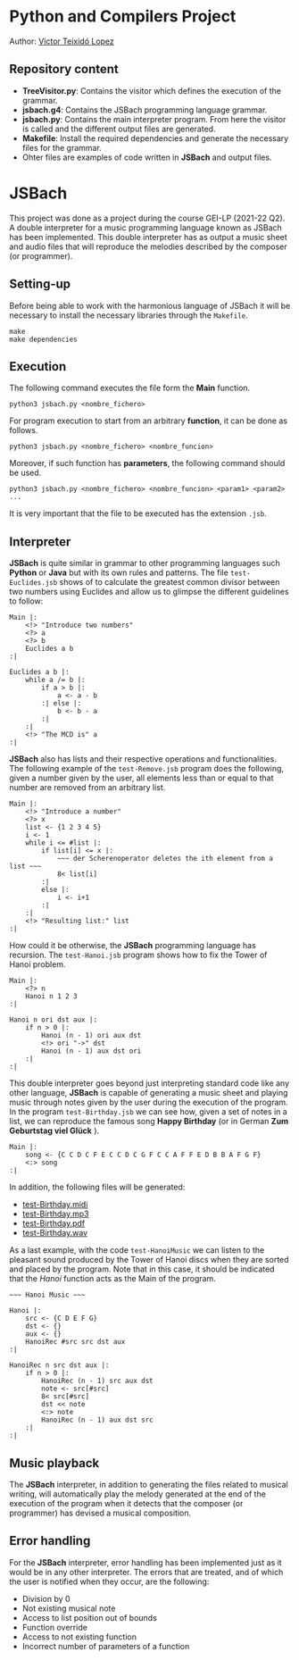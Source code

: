 Python and Compilers Project
===
Author: [Victor Teixidó Lopez](https://github.com/nemfey)

## Repository content
- **TreeVisitor.py**: Contains the visitor which defines the execution of the grammar.
- **jsbach.g4**: Contains the JSBach programming language grammar.
- **jsbach.py**: Contains the main interpreter program. From here the visitor is called and the different output files are generated.
- **Makefile**: Install the required dependencies and generate the necessary files for the grammar.
- Ohter files are examples of code written in **JSBach** and output files.

# JSBach
This project was done as a project during the course GEI-LP (2021-22 Q2). A double interpreter for a music programming language known as JSBach has been implemented. This double interpreter has as output a music sheet and audio files that will reproduce the melodies described by the composer (or programmer).

## Setting-up
Before being able to work with the harmonious language of JSBach it will be necessary to install the necessary libraries through the ```Makefile```.
```
make
make dependencies
```

## Execution
The following command executes the file form the **Main** function.
```
python3 jsbach.py <nombre_fichero>
```

For program execution to start from an arbitrary **function**, it can be done as follows.
```
python3 jsbach.py <nombre_fichero> <nombre_funcion>
```

Moreover, if such function has **parameters**, the following command should be used.
```
python3 jsbach.py <nombre_fichero> <nombre_funcion> <param1> <param2> ...
```

It is very important that the file to be executed has the extension ```.jsb```.

## Interpreter
**JSBach** is quite similar in grammar to other programming languages such **Python** or **Java** but with its own rules and patterns. The file ```test-Euclides.jsb``` shows of to calculate the greatest common divisor between two numbers using Euclides and allow us to glimpse the different guidelines to follow:
```
Main |:
    <!> "Introduce two numbers"
    <?> a
    <?> b
    Euclides a b
:|

Euclides a b |:
    while a /= b |:
        if a > b |:
            a <- a - b
        :| else |:
            b <- b - a
        :|
    :|
    <!> "The MCD is" a
:|
```

**JSBach** also has lists and their respective operations and functionalities. The following example of the ```test-Remove.jsb``` program does the following, given a number given by the user, all elements less than or equal to that number are removed from an arbitrary list.

```
Main |:
    <!> "Introduce a number"
    <?> x
    list <- {1 2 3 4 5}
    i <- 1
    while i <= #list |:
        if list[i] <= x |:
            ~~~ der Scherenoperator deletes the ith element from a list ~~~
            8< list[i] 
        :|
        else |:
            i <- i+1
        :|
    :|
    <!> "Resulting list:" list
:|
```

How could it be otherwise, the **JSBach** programming language has recursion. The ```test-Hanoi.jsb``` program shows how to fix the Tower of Hanoi problem.

```
Main |:
    <?> n
    Hanoi n 1 2 3
:|

Hanoi n ori dst aux |:
    if n > 0 |:
        Hanoi (n - 1) ori aux dst
        <!> ori "->" dst
        Hanoi (n - 1) aux dst ori
    :|
:|
```

This double interpreter goes beyond just interpreting standard code like any other language, **JSBach** is capable of generating a music sheet and playing music through notes given by the user during the execution of the program. In the program ```test-Birthday.jsb``` we can see how, given a set of notes in a list, we can reproduce the famous song **Happy Birthday** (or in German **Zum Geburtstag viel Glück** ).

```
Main |:
    song <- {C C D C F E C C D C G F C C A F F E D B B A F G F}
    <:> song
:|
```
In addition, the following files will be generated:
- [test-Birthday.midi](https://github.com/nemfey/jsbach/blob/main/test-Birthday.midi)
- [test-Birthday.mp3](https://github.com/nemfey/jsbach/blob/main/test-Birthday.mp3)
- [test-Birthday.pdf](https://github.com/nemfey/jsbach/blob/main/test-Birthday.pdf)
- [test-Birthday.wav](https://github.com/nemfey/jsbach/blob/main/test-Birthday.wav)

As a last example, with the code ```test-HanoiMusic``` we can listen to the pleasant sound produced by the Tower of Hanoi discs when they are sorted and placed by the program. Note that in this case, it should be indicated that the *Hanoi* function acts as the Main of the program.

```
~~~ Hanoi Music ~~~

Hanoi |:
    src <- {C D E F G}
    dst <- {}
    aux <- {}
    HanoiRec #src src dst aux
:|

HanoiRec n src dst aux |:
    if n > 0 |:
        HanoiRec (n - 1) src aux dst
        note <- src[#src]
        8< src[#src]
        dst << note
        <:> note
        HanoiRec (n - 1) aux dst src
    :|
:|
```

## Music playback
The **JSBach** interpreter, in addition to generating the files related to musical writing, will automatically play the melody generated at the end of the execution of the program when it detects that the composer (or programmer) has devised a musical composition.

## Error handling
For the **JSBach** interpreter, error handling has been implemented just as it would be in any other interpreter. The errors that are treated, and of which the user is notified when they occur, are the following:
- Division by 0
- Not existing musical note
- Access to list position out of bounds
- Function override
- Access to not existing function
- Incorrect number of parameters of a function
